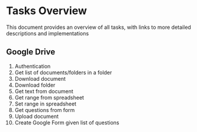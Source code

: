 # Tasks Overview

This document provides an overview of all tasks, with links to more detailed descriptions and implementations

## Google Drive
1. Authentication
2. Get list of documents/folders in a folder 
3. Download document
4. Download folder
5. Get text from document
6. Get range from spreadsheet
7. Set range in spreadsheet
8. Get questions from form
9. Upload document
10. Create Google Form given list of questions


